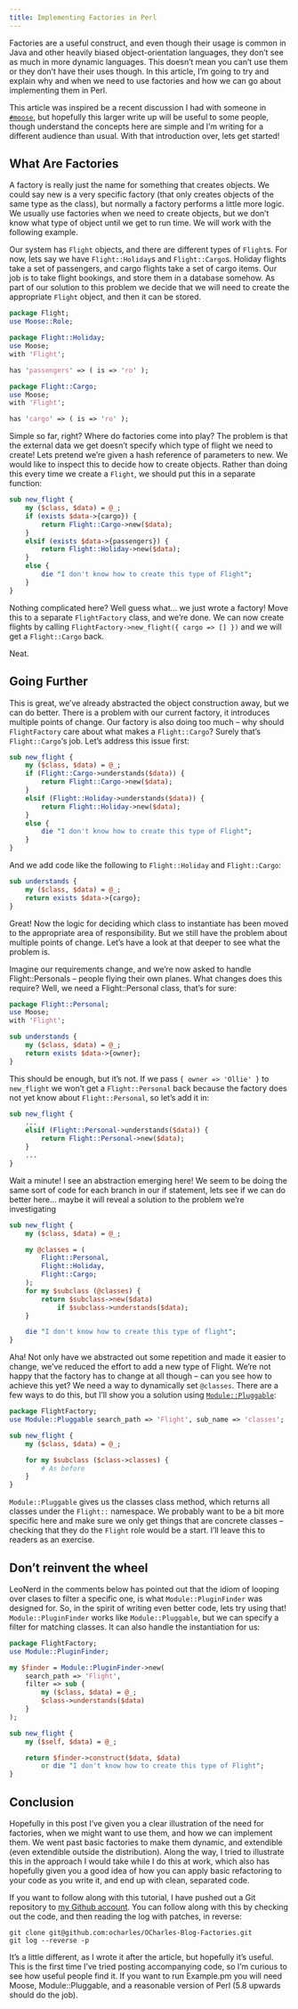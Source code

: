 ```yaml
---
title: Implementing Factories in Perl
---
```


Factories are a useful construct, and even though their usage is common in Java
and other heavily biased object-orientation languages, they don’t see as much in
more dynamic languages. This doesn’t mean you can’t use them or they don’t have
their uses though. In this article, I’m going to try and explain why and when we
need to use factories and how we can go about implementing them in Perl.

This article was inspired be a recent discussion I had with someone in
[`#moose`](irc://irc.perl.org/moose/), but hopefully this larger write up will
be useful to some people, though understand the concepts here are simple and I’m
writing for a different audience than usual. With that introduction over, lets
get started!

## What Are Factories

A factory is really just the name for something that creates objects. We could
say new is a very specific factory (that only creates objects of the same type
as the class), but normally a factory performs a little more logic. We usually
use factories when we need to create objects, but we don’t know what type of
object until we get to run time. We will work with the following example.

Our system has `Flight` objects, and there are different types of `Flight`s. For
now, lets say we have `Flight::Holiday`s and `Flight::Cargo`s. Holiday flights
take a set of passengers, and cargo flights take a set of cargo items. Our job
is to take flight bookings, and store them in a database somehow. As part of our
solution to this problem we decide that we will need to create the appropriate
`Flight` object, and then it can be stored.

```perl
package Flight;
use Moose::Role;

package Flight::Holiday;
use Moose;
with 'Flight';

has 'passengers' => ( is => 'ro' );

package Flight::Cargo;
use Moose;
with 'Flight';

has 'cargo' => ( is => 'ro' );
```

Simple so far, right? Where do factories come into play? The problem is that the
external data we get doesn’t specify which type of flight we need to create!
Lets pretend we’re given a hash reference of parameters to new. We would like to
inspect this to decide how to create objects. Rather than doing this every time
we create a `Flight`, we should put this in a separate function:

```perl
sub new_flight {
    my ($class, $data) = @_;
    if (exists $data->{cargo}) {
        return Flight::Cargo->new($data);
    }
    elsif (exists $data->{passengers}) {
        return Flight::Holiday->new($data);
    }
    else {
        die "I don't know how to create this type of Flight";
    }
}
```

Nothing complicated here? Well guess what… we just wrote a factory! Move this to
a separate `FlightFactory` class, and we’re done. We can now create flights by
calling `FlightFactory->new_flight({ cargo => [] })` and we will get a
`Flight::Cargo` back.

Neat.

## Going Further

This is great, we’ve already abstracted the object construction away, but we can
do better. There is a problem with our current factory, it introduces multiple
points of change. Our factory is also doing too much – why should
`FlightFactory` care about what makes a `Flight::Cargo`? Surely that’s
`Flight::Cargo`‘s job. Let’s address this issue first:

```perl
sub new_flight {
    my ($class, $data) = @_;
    if (Flight::Cargo->understands($data)) {
        return Flight::Cargo->new($data);
    }
    elsif (Flight::Holiday->understands($data)) {
        return Flight::Holiday->new($data);
    }
    else {
        die "I don't know how to create this type of Flight";
    }
}
```

And we add code like the following to `Flight::Holiday` and `Flight::Cargo`:

```perl
sub understands {
    my ($class, $data) = @_;
    return exists $data->{cargo};
}
```

Great! Now the logic for deciding which class to instantiate has been moved to
the appropriate area of responsibility. But we still have the problem about
multiple points of change. Let’s have a look at that deeper to see what the
problem is.

Imagine our requirements change, and we’re now asked to handle Flight::Personals
– people flying their own planes. What changes does this require? Well, we need
a Flight::Personal class, that’s for sure:

```perl
package Flight::Personal;
use Moose;
with 'Flight';

sub understands {
    my ($class, $data) = @_;
    return exists $data->{owner};
}
```

This should be enough, but it’s not. If we pass `{ owner => 'Ollie' }` to
`new_flight` we won’t get a `Flight::Personal` back because the factory does not
yet know about `Flight::Personal`, so let’s add it in:

```perl
sub new_flight {
    ...
    elsif (Flight::Personal->understands($data)) {
        return Flight::Personal->new($data);
    }
    ...
}
```

Wait a minute! I see an abstraction emerging here! We seem to be doing the same
sort of code for each branch in our if statement, lets see if we can do better
here… maybe it will reveal a solution to the problem we’re investigating

```perl
sub new_flight {
    my ($class, $data) = @_;

    my @classes = (
        Flight::Personal,
        Flight::Holiday,
        Flight::Cargo;
    );
    for my $subclass (@classes) {
        return $subclass->new($data)
            if $subclass->understands($data);
    }

    die "I don't know how to create this type of flight";
}
```

Aha! Not only have we abstracted out some repetition and made it easier to
change, we’ve reduced the effort to add a new type of Flight. We’re not happy
that the factory has to change at all though – can you see how to achieve this
yet? We need a way to dynamically set `@classes`. There are a few ways to do
this, but I’ll show you a solution using
[`Module::Pluggable`](http://search.cpan.org/dist/Module-Pluggable/):

```perl
package FlightFactory;
use Module::Pluggable search_path => 'Flight', sub_name => 'classes';

sub new_flight {
    my ($class, $data) = @_;

    for my $subclass ($class->classes) {
        # As before
    }
}
```

`Module::Pluggable` gives us the classes class method, which returns all classes
under the `Flight::` namespace. We probably want to be a bit more specific here
and make sure we only get things that are concrete classes – checking that they
do the `Flight` role would be a start. I’ll leave this to readers as an
exercise.

## Don’t reinvent the wheel

LeoNerd in the comments below has pointed out that the idiom of looping over
clases to filter a specific one, is what `Module::PluginFinder` was designed
for. So, in the spirit of writing even better code, lets try using that!
`Module::PluginFinder` works like `Module::Pluggable`, but we can specify a
filter for matching classes. It can also handle the instantiation for us:

```perl
package FlightFactory;
use Module::PluginFinder;

my $finder = Module::PluginFinder->new(
    search_path => 'Flight',
    filter => sub {
        my ($class, $data) = @_;
        $class->understands($data)
    }
);

sub new_flight {
    my ($self, $data) = @_;

    return $finder->construct($data, $data)
        or die "I don't know how to create this type of Flight";
}
```

## Conclusion

Hopefully in this post I’ve given you a clear illustration of the need for
factories, when we might want to use them, and how we can implement them. We
went past basic factories to make them dynamic, and extendible (even extendible
outside the distribution). Along the way, I tried to illustrate this in the
approach I would take while I do this at work, which also has hopefully given
you a good idea of how you can apply basic refactoring to your code as you write
it, and end up with clean, separated code.

If you want to follow along with this tutorial, I have pushed out a Git
repository to
[my Github account](https://github.com/ocharles/OCharles-Blog-Factories). You
can follow along with this by checking out the code, and then reading the log
with patches, in reverse:

    git clone git@github.com:ocharles/OCharles-Blog-Factories.git
    git log --reverse -p

It’s a little different, as I wrote it after the article, but hopefully it’s
useful. This is the first time I’ve tried posting accompanying code, so I’m
curious to see how useful people find it. If you want to run Example.pm you will
need Moose, Module::Pluggable, and a reasonable version of Perl (5.8 upwards
should do the job).
